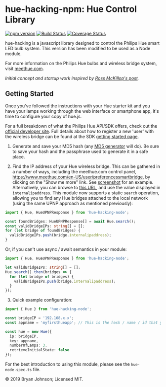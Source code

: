 # hue-hacking-npm: Hue Control Library #
[![npm version](https://badge.fury.io/js/hue-hacking-node.svg)](https://badge.fury.io/js/hue-hacking-node)
[![Build Status](https://travis-ci.org/bjohnso5/hue-hacking-npm.svg?branch=master)](https://travis-ci.org/bjohnso5/hue-hacking-npm)
[![Coverage Status](https://coveralls.io/repos/github/bjohnso5/hue-hacking-npm/badge.svg?branch=master)](https://coveralls.io/github/bjohnso5/hue-hacking-npm?branch=master)

hue-hacking is a javascript library designed to control the Philips Hue smart LED bulb system. This version has been modified to be used as a Node module.

For more information on the Philips Hue bulbs and wireless bridge system, visit [meethue.com](http://meethue.com).

_Initial concept and startup work inspired by [Ross McKillop's post](http://rsmck.co.uk/hue)._

## Getting Started ##
Once you've followed the instructions with your Hue starter kit and you have your lamps working through the web interface or smartphone app, it's time to configure your copy of hue.js.

For a full breakdown of what the Philips Hue API/SDK offers, check out the [official developer site](http://developers.meethue.com/). Full details about how to register a new 'user' with the wireless bridge can be found at the SDK [getting started page](http://developers.meethue.com/gettingstarted.html).

1. Generate and save your MD5 hash (any [MD5 generator](http://www.miraclesalad.com/webtools/md5.php) will do). Be sure to save your hash and the passphrase used to generate it in a safe place.

2. Find the IP address of your Hue wireless bridge. This can be gathered in a number of ways, including the meethue.com control panel, https://www.meethue.com/en-US/user/preferencessmartbridge, by clicking on the "Show me more" link. See [screenshot](http://imgur.com/yDhCp) for an example. Alternatively, you can browse to [this URL](http://www.meethue.com/api/nupnp), and use the value displayed in `internalipaddress`. This module now supports a static `search` operation, allowing you to find any Hue bridges attached to the local network (using the same UPNP approach as mentioned previously):
```typescript
import { Hue, HueUPNPResponse } from 'hue-hacking-node';

const foundBridges: HueUPNPResponse[] = await Hue.search();
const validBridgeIPs: string[] = [];
for (let bridge of foundBridges) {
  validBridgeIPs.push(bridge.internalipaddress);
}
```
Or, if you can't use async / await semantics in your module:
```typescript
import { Hue, HueUPNPResponse } from 'hue-hacking-node';

let validBridgeIPs: string[] = [];
Hue.search().then(bridges => {
  for (let bridge of bridges) {
    validBridgeIPs.push(bridge.internalipaddress);
  }
});

```

3. Quick example configuration:
```typescript
import { Hue } from 'hue-hacking-node';

const bridgeIP = '192.168.x.x';
const appname = 'myfirsthueapp'; // This is the hash / name / id that you registered with the bridge previously using the official Hue docs

const hue = new Hue({
  ip: bridgeIP,
  key: appname,
  numberOfLamps: 3,
  retrieveInitialState: false
});
```

For the best introduction to using this module, please see the `hue-node.spec.ts` file.

&copy; 2019 Bryan Johnson; Licensed MIT.
